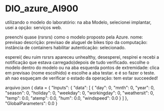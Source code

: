 # DIO_azure_AI900

utilizando o modelo do laboratório: 
na aba Modelo, selecionei implantar, usei a opção: serviços web.

preenchi quase (rsrsrs) como o modelo proposto pela Azure. 
nome: previsao
descrição: previsao de aluguel de bikes
tipo da computação: instância de containers
habilitar autenticação: selecionado.

esperei( deu ruim rsrsrs apareceu unhealthy, desesperei, respirei e recebi a notificação que estava carregado)depois de tudo verificado. 
escolhe o modelo dentro do modelo ou na aba esquerda pontos de extremidade: clica em previsao (nome escolhido) e escolhe a aba testar. e é so fazer o teste.
ah nao esqueçam de verificar o estado da operação: tem estar succeeded! 




arquivo json
{
data =  {
  "Inputs": {
    "data": [
      {
        "day": 0,
        "mnth": 0,
        "year": 0,
        "season": 0,
        "holiday": 0,
        "weekday": 0,
        "workingday": 0,
        "weathersit": 0,
        "temp": 0.0,
        "atemp": 0.0,
        "hum": 0.0,
        "windspeed": 0.0
      }
    ]
  },
  "GlobalParameters": 0.0
}


